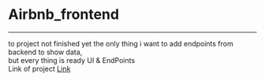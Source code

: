 # Airbnb_frontend
---



to project not finished yet the only thing i want to add endpoints from backend to show data, <br/>
but every thing is ready UI & EndPoints <br/>
Link of project [Link](https://airbnb-frontend-gold.vercel.app/account/places/new)
